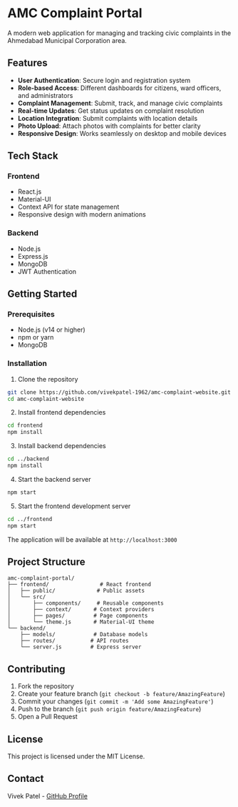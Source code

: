 # AMC Complaint Portal

A modern web application for managing and tracking civic complaints in the Ahmedabad Municipal Corporation area.

## Features

- **User Authentication**: Secure login and registration system
- **Role-based Access**: Different dashboards for citizens, ward officers, and administrators
- **Complaint Management**: Submit, track, and manage civic complaints
- **Real-time Updates**: Get status updates on complaint resolution
- **Location Integration**: Submit complaints with location details
- **Photo Upload**: Attach photos with complaints for better clarity
- **Responsive Design**: Works seamlessly on desktop and mobile devices

## Tech Stack

### Frontend
- React.js
- Material-UI
- Context API for state management
- Responsive design with modern animations

### Backend
- Node.js
- Express.js
- MongoDB
- JWT Authentication

## Getting Started

### Prerequisites
- Node.js (v14 or higher)
- npm or yarn
- MongoDB

### Installation

1. Clone the repository
```bash
git clone https://github.com/vivekpatel-1962/amc-complaint-website.git
cd amc-complaint-website
```

2. Install frontend dependencies
```bash
cd frontend
npm install
```

3. Install backend dependencies
```bash
cd ../backend
npm install
```

4. Start the backend server
```bash
npm start
```

5. Start the frontend development server
```bash
cd ../frontend
npm start
```

The application will be available at `http://localhost:3000`

## Project Structure

```
amc-complaint-portal/
├── frontend/                # React frontend
│   ├── public/             # Public assets
│   └── src/
│       ├── components/     # Reusable components
│       ├── context/       # Context providers
│       ├── pages/         # Page components
│       └── theme.js       # Material-UI theme
└── backend/
    ├── models/            # Database models
    ├── routes/           # API routes
    └── server.js         # Express server
```

## Contributing

1. Fork the repository
2. Create your feature branch (`git checkout -b feature/AmazingFeature`)
3. Commit your changes (`git commit -m 'Add some AmazingFeature'`)
4. Push to the branch (`git push origin feature/AmazingFeature`)
5. Open a Pull Request

## License

This project is licensed under the MIT License.

## Contact

Vivek Patel - [GitHub Profile](https://github.com/vivekpatel-1962) 
